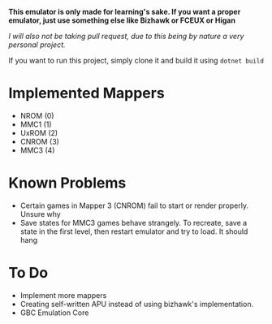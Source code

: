 **This emulator is only made for learning's sake. If you want a proper emulator, just use something else like Bizhawk or FCEUX or Higan**

*I will also not be taking pull request, due to this being by nature a very personal project.*

If you want to run this project, simply clone it and build it using `dotnet build`


# Implemented Mappers
- NROM (0)
- MMC1 (1)
- UxROM (2)
- CNROM (3)
- MMC3 (4)

# Known Problems
- Certain games in Mapper 3 (CNROM) fail to start or render properly. Unsure why
- Save states for MMC3 games behave strangely. To recreate, save a state in the first level, then restart emulator and try to load. It should hang

# To Do
- Implement more mappers
- Creating self-written APU instead of using bizhawk's implementation.
- GBC Emulation Core
